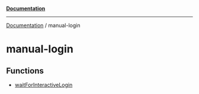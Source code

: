 [**Documentation**](../README.md)

***

[Documentation](../README.md) / manual-login

# manual-login

## Functions

- [waitForInteractiveLogin](functions/waitForInteractiveLogin.md)
